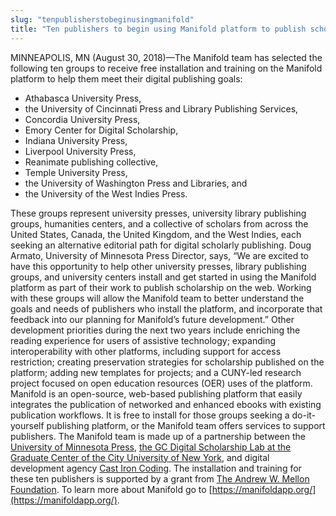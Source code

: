 ```yaml
---
slug: "tenpublisherstobeginusingmanifold"
title: "Ten publishers to begin using Manifold platform to publish scholarly work"
---
```


MINNEAPOLIS, MN (August 30, 2018)—The Manifold team has selected the following ten groups to receive free installation and training on the Manifold platform to help them meet their digital publishing goals:

<!--truncate-->


- Athabasca University Press,
- the University of Cincinnati Press and Library Publishing Services,
- Concordia University Press,
- Emory Center for Digital Scholarship,
- Indiana University Press,
- Liverpool University Press,
- Reanimate publishing collective,
- Temple University Press,
- the University of Washington Press and Libraries, and
- the University of the West Indies Press.

These groups represent university presses, university library publishing groups, humanities centers, and a collective of scholars from across the United States, Canada, the United Kingdom, and the West Indies, each seeking an alternative editorial path for digital scholarly publishing. Doug Armato, University of Minnesota Press Director, says, “We are excited to have this opportunity to help other university presses, library publishing groups, and university centers install and get started in using the Manifold platform as part of their work to publish scholarship on the web. Working with these groups will allow the Manifold team to better understand the goals and needs of publishers who install the platform, and incorporate that feedback into our planning for Manifold’s future development.” Other development priorities during the next two years include enriching the reading experience for users of assistive technology; expanding interoperability with other platforms, including support for access restriction; creating preservation strategies for scholarship published on the platform; adding new templates for projects; and a CUNY-led research project focused on open education resources (OER) uses of the platform. Manifold is an open-source, web-based publishing platform that easily integrates the publication of networked and enhanced ebooks with existing publication workflows. It is free to install for those groups seeking a do-it-yourself publishing platform, or the Manifold team offers services to support publishers. The Manifold team is made up of a partnership between the [University of Minnesota Press](https://www.upress.umn.edu/), [the GC Digital Scholarship Lab at the Graduate Center of the City University of New York](https://gcdsl.commons.gc.cuny.edu/home2/), and digital development agency [Cast Iron Coding](http://castironcoding.com/). The installation and training for these ten publishers is supported by a grant from [The Andrew W. Mellon Foundation](https://mellon.org/). To learn more about Manifold go to [https://manifoldapp.org/](https://manifoldapp.org/).

